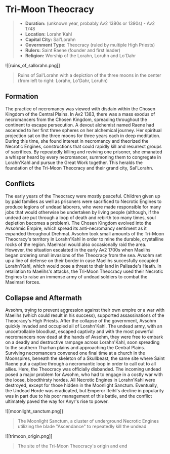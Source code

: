 # Tri-Moon Theocracy

> - **Duration:** (unknown year, probably Av2 1380s or 1390s) - Av2 1748
> - **Location:** Lorahn'Kahl
> - **Capital City:** Sal'Lorahn
> - **Government Type:** Theocracy (ruled by multiple High Priests)
> - **Rulers:** Saint Raene (founder and first leader)
> - **Religion:** Worship of the Lorahn, Loruhn and Lo'Dahr

![[ruins_of_sallorahn.png]]
> Ruins of Sal'Lorahn with a depiction of the three moons in the center (from left to right: Lorahn, Lo'Dahr, Loruhn)

## Formation

The practice of necromancy was viewed with disdain within the Chosen Kingdom of the Central Plains. In Av2 1383, there was a mass exodus of necromancers from the Chosen Kingdom, spreading throughout the continent to escape persecution. A devout alchemist named Raene had ascended to her first three spheres on her alchemical journey. Her spiritual projection sat on the three moons for three years each in deep meditation. During this time, she found interest in necromancy and theorized the Necrotic Engines, constructions that could rapidly kill and resurrect groups of sacrifices. By repeatedly killing and reviving one prisoner, she emanated a whisper heard by every necromancer, summoning them to congregate in Lorahn'Kahl and pursue the Great Work together. This heralds the foundation of the Tri-Moon Theocracy and their grand city, Sal'Lorahn.

## Conflicts

The early years of the Theocracy were mostly peaceful. Children given up by paid families as well as prisoners were sacrificed to Necrotic Engines to produce legions of undead laborers, who were made responsible for many jobs that would otherwise be undertaken by living people (although, if the undead are put through a loop of death and rebirth too many times, soul depletion becomes a problem). The Chosen Kingdom evolved into the Avsohmic Empire, which spread its anti-necromancy sentiment as it expanded throughout Drehmal. Avsohm took small amounts of the Tri-Moon Theocracy's territory in Lorahn'Kahl in order to mine the durable, crystalline rocks of the region. Maelmari would also occasionally raid the area. However, the situation escalated in the early Av2 1700s when Maelihs began ordering small invasions of the Theocracy from the sea. Avsohm set up a line of defense on their border in case Maelihs succesfully occupied Lorahn'Kahl, which would pose a threat to their land in Palisade's Heath. In retaliation to Maelihs's attacks, the Tri-Moon Theocracy used their Necrotic Engines to raise an immense army of undead soldiers to combat the Maelmari forces.

## Collapse and Aftermath

Avsohm, trying to prevent aggression against their own empire or a war with Maelihs (which could result in his success), supported assassinations of the Theocracy's High Priests. After the collapse of the government, Avsohm quickly invaded and occupied all of Lorahn'Kahl. The undead army, with an uncontrollable bloodlust, escaped captivity and with the most powerful necromancers now dead at the hands of Avsohm, they were free to embark on a deadly and destructive rampage across Lorahn'Kahl, soon spreading to the southern Tharhan plains and approaching the Central Plains. Surviving necromancers convened one final time at a church in the Moonspires, beneath the skeleton of a Skullbeast, the same site where Saint Raene put a captive through a necromantic loop in order to call out to all allies. Here, the Theocracy was officially disbanded. The incoming undead posed a major problem for Avsohm, who had to engage in a costly war with the loose, bloodthirsty hordes. All Necrotic Engines in Lorahn'Kahl were destroyed, except for those hidden in the Moonlight Sanctum. Eventually, the Undead Horde was eradicated, but Emperor Ifeihl's decline in popularity was in part due to his poor management of this battle, and the conflict ultimately paved the way for Anyr's rise to power.

![[moonlight_sanctum.png]]
> The Moonlight Sanctum, a cluster of underground Necrotic Engines utilizing the blade "Ascendance" to repeatedly kill the undead

![[trimoon_origin.png]]
> The site of the Tri-Moon Theocracy's origin and end

